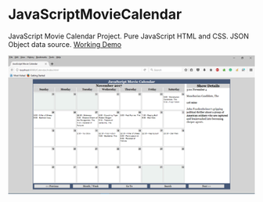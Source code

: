 # JavaScriptMovieCalendar
JavaScript Movie Calendar Project. Pure JavaScript HTML and CSS. JSON Object data source. 
[Working Demo](http://www.geidsness.com/calendar/)

![alt text](screenshots/screen_1.png "Browser Screenshot")
